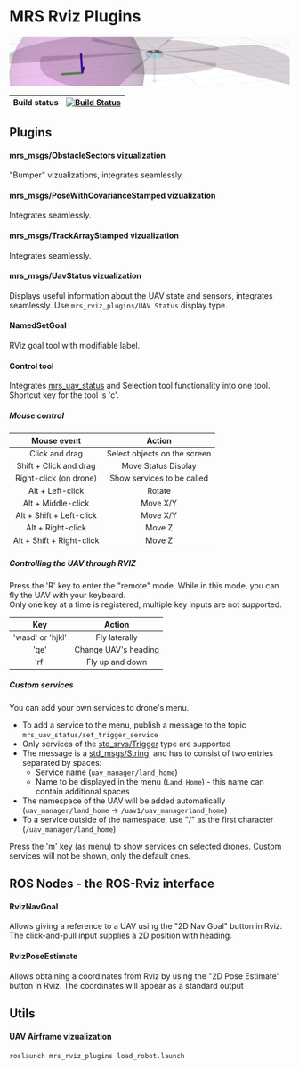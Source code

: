 # MRS Rviz Plugins

![](.fig/thumbnail.jpg)

| Build status | [![Build Status](https://github.com/ctu-mrs/mrs_rviz_plugins/workflows/Noetic/badge.svg)](https://github.com/ctu-mrs/mrs_rviz_plugins/actions) |
|--------------|------------------------------------------------------------------------------------------------------------------------------------------------|

## Plugins

#### mrs_msgs/ObstacleSectors vizualization

"Bumper" vizualizations, integrates seamlessly.

#### mrs_msgs/PoseWithCovarianceStamped vizualization

Integrates seamlessly.

#### mrs_msgs/TrackArrayStamped vizualization

Integrates seamlessly.

#### mrs_msgs/UavStatus vizualization

Displays useful information about the UAV state and sensors, integrates seamlessly.
Use `mrs_rviz_plugins/UAV Status` display type.

#### NamedSetGoal

RViz goal tool with modifiable label.

#### Control tool

Integrates [mrs_uav_status](https://github.com/ctu-mrs/mrs_uav_status/tree/master) and Selection tool functionality into one tool.  
Shortcut key for the tool is 'c'.

##### Mouse control

|        Mouse event        |            Action            |
|:-------------------------:|:----------------------------:|
|       Click and drag      | Select objects on the screen |
|   Shift + Click and drag  |      Move Status Display     |
|   Right-click (on drone)  |  Show services to be called  |
|      Alt + Left-click     |            Rotate            |
|     Alt + Middle-click    |           Move X/Y           |
|  Alt + Shift + Left-click |           Move X/Y           |
|     Alt + Right-click     |            Move Z            |
| Alt + Shift + Right-click |            Move Z            |  

##### Controlling the UAV through RVIZ  

Press the 'R' key to enter the "remote" mode. While in this mode, you can fly the UAV with your keyboard.  
Only one key at a time is registered, multiple key inputs are not supported.

|        Key       |        Action        |
|:----------------:|:--------------------:|
| 'wasd' or 'hjkl' |     Fly laterally    |
|       'qe'       | Change UAV's heading |
|       'rf'       |    Fly up and down   |

##### Custom services

You can add your own services to drone's menu.
 * To add a service to the menu, publish a message to the topic ```mrs_uav_status/set_trigger_service```
 * Only services of the [std_srvs/Trigger](http://docs.ros.org/melodic/api/std_srvs/html/srv/Trigger.html) type are supported
 * The message is a [std_msgs/String](http://docs.ros.org/melodic/api/std_msgs/html/msg/String.html), and has to consist of two entries separated by spaces:
   * Service name (```uav_manager/land_home```)
   * Name to be displayed in the menu (```Land Home```) - this name can contain additional spaces
 * The namespace of the UAV will be added automatically (```uav_manager/land_home``` -> ```/uav1/uav_managerland_home```)
 * To a service outside of the namespace, use "/" as the first character (```/uav_manager/land_home```)

Press the 'm' key (as menu) to show services on selected drones. Custom services will not be shown, only the default ones.

## ROS Nodes - the ROS-Rviz interface

#### RvizNavGoal

Allows giving a reference to a UAV using the "2D Nav Goal" button in Rviz.
The click-and-pull input supplies a 2D position with heading.

#### RvizPoseEstimate

Allows obtaining a coordinates from Rviz by using the "2D Pose Estimate" button in Rviz.
The coordinates will appear as a standard output

## Utils

#### UAV Airframe vizualization

```bash
roslaunch mrs_rviz_plugins load_robot.launch
```
